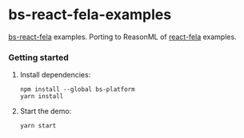 bs-react-fela-examples
======================

[bs-react-fela](https://github.com/astrada/bs-react-fela) examples. Porting to
ReasonML of
[react-fela](https://github.com/rofrischmann/fela/tree/master/packages/react-fela)
examples.

### Getting started

1. Install dependencies:

       npm install --global bs-platform
       yarn install

2. Start the demo:

       yarn start
       
